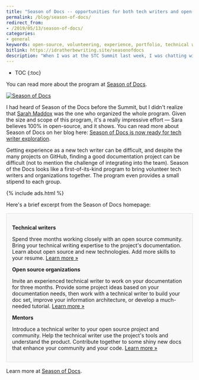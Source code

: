 ```yaml
---
title: "Season of Docs -- opportunities for both tech writers and open-source organizations to benefit from each other"
permalink: /blog/season-of-docs/
redirect_from:
- /2019/05/13/season-of-docs/
categories:
- general
keywords: open-source, volunteering, experience, portfolio, technical writers
bitlink: https://idratherbewriting.site/seasonofdocs
description: "When I was at the STC Summit last week, I was chatting with Sarah Maddox about Season of Docs. This is a program where technical writers looking to gain experience in the field can work with an open-source organization for a three-month timeframe on specific projects, building up both experience and a portfolio of sample docs. In turn, open-source organizations can benefit from having dedicated, enthusiastic technical writers creating much-needed documentation."
---
```


* TOC
{:toc}

You can read more about the program at [Season of Docs](https://developers.google.com/season-of-docs/).

<a href="https://developers.google.com/season-of-docs/"><img src="{{site.media}}/season-of-docs.png" alt="Season of Docs" style="max-width: 800px"/></a>

I had heard of Season of the Docs before the Summit, but I didn't realize that <a href='https://ffeathers.wordpress.com/'>Sarah Maddox</a> was the one who organized the whole program. Given the size and scope of this program, it's a really impressive effort &mdash; Sara believes 100% in open-source, and it shows. You can read more about Season of Docs on her blog here: [Season of Docs is now ready for tech writer exploration](https://ffeathers.wordpress.com/2019/05/02/season-of-docs-is-now-ready-for-tech-writer-exploration/).

Getting experience as a new tech writer can be difficult, and despite the many projects on GitHub, finding a good documentation project can be difficult (not to mention the challenge of integrating into the team). Season of the Docs looks like a first-of-its-kind program to bring volunteer tech writers and organizations together. The program even provides a small stipend to each group.

{% include ads.html %}

Here's a brief excerpt from the Season of Docs homepage:

<div style="background-color: #f8f8f8; border: 1px solid #dedede; padding: 15px; margin: 15px 0px;">
<p><b>Technical writers</b></p>
<p>Spend three months working closely with an open source community. Bring your technical writing expertise to the project's documentation. Learn about open source and new technologies. Add more skills to your resume. <a href="https://developers.google.com/season-of-docs/docs/tech-writer-guide">Learn more &raquo;</a></p>

<p><b>Open source organizations</b></p>
<p>Invite an experienced technical writer to work on your documentation for three months. Provide some project ideas based on your documentation needs, then work with a technical writer to build your doc set, improve your information architecture, or develop a much-needed tutorial. <a href="https://developers.google.com/season-of-docs/docs/admin-guide">Learn more &raquo;</a></p>

<p><b>Mentors</b></p>

<p>Introduce a technical writer to your open source project and community. Help the technical writer use the project's tools and understand the product. Contribute together to some shiny new docs that enhance your community and your code. <a href="https://developers.google.com/season-of-docs/docs/mentor-guide">Learn more &raquo;</a></p>
</div>

Learn more at [Season of Docs](https://developers.google.com/season-of-docs/).
